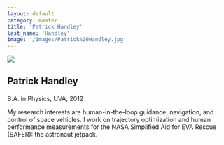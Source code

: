 ```yaml
---
layout: default
category: master
title: 'Patrick Handley'
last_name: 'Handley'
image: '/images/Patrick%20Handley.jpg'
---
```


<img src="{{ page.image }}">

<h2 class="team-title">Patrick Handley</h2>
<h4 class="team-position"></h4>
<p>B.A. in Physics, UVA, 2012</p>
<p>My research interests are human-in-the-loop guidance, navigation, and control of space vehicles. I work on trajectory optimization and human performance measurements for the NASA Simplified Aid for EVA Rescue (SAFER): the astronaut jetpack.</p>
<ul class="team-member-other-info"></ul>